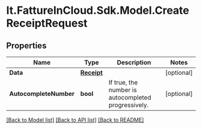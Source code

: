 # It.FattureInCloud.Sdk.Model.CreateReceiptRequest

## Properties

Name | Type | Description | Notes
------------ | ------------- | ------------- | -------------
**Data** | [**Receipt**](Receipt.md) |  | [optional] 
**AutocompleteNumber** | **bool** | If true, the number is autocompleted progressively. | [optional] 

[[Back to Model list]](../README.md#documentation-for-models) [[Back to API list]](../README.md#documentation-for-api-endpoints) [[Back to README]](../README.md)

